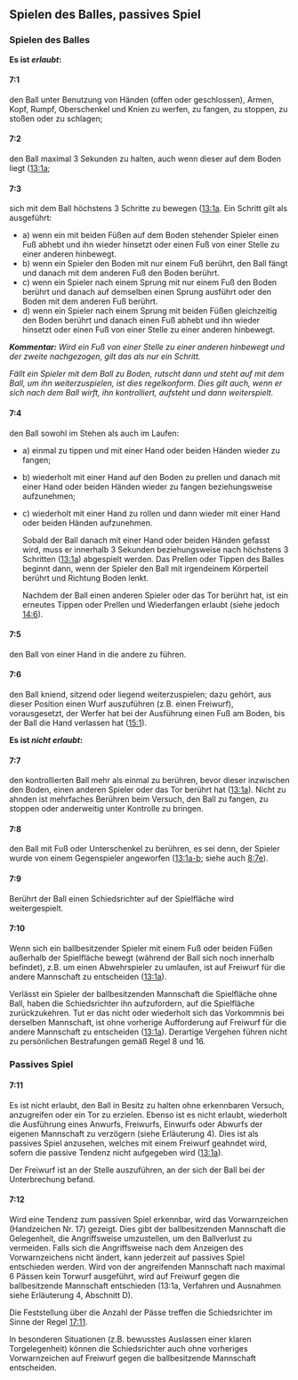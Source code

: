 ## Spielen des Balles, passives Spiel

### Spielen des Balles

**Es ist *erlaubt*:**

#### 7:1 
den Ball unter Benutzung von Händen (offen oder geschlossen), Armen, Kopf, Rumpf, Oberschenkel und Knien zu werfen, 
zu fangen, zu stoppen, zu stoßen oder zu schlagen;

#### 7:2 
den Ball maximal 3 Sekunden zu halten, auch wenn dieser auf dem Boden liegt ([13:1a](#13:1);

#### 7:3 
sich mit dem Ball höchstens 3 Schritte zu bewegen ([13:1a](#13:1). Ein Schritt gilt als ausgeführt:

- a) wenn ein mit beiden Füßen auf dem Boden stehender Spieler einen Fuß abhebt und ihn wieder hinsetzt oder einen 
  Fuß von einer Stelle zu einer anderen hinbewegt.
- b) wenn ein Spieler den Boden mit nur einem Fuß berührt, den Ball fängt und danach mit dem anderen Fuß den 
  Boden berührt.
- c) wenn ein Spieler nach einem Sprung mit nur einem Fuß den Boden berührt und danach auf demselben einen Sprung 
  ausführt oder den Boden mit dem anderen Fuß berührt.
- d) wenn ein Spieler nach einem Sprung mit beiden Füßen gleichzeitig den Boden berührt und danach einen Fuß abhebt 
  und ihn wieder hinsetzt oder einen Fuß von einer Stelle zu einer anderen hinbewegt.

***Kommentar:***
*Wird ein Fuß von einer Stelle zu einer anderen hinbewegt und der zweite nachgezogen, gilt das als nur ein Schritt.*

*Fällt ein Spieler mit dem Ball zu Boden, rutscht dann und steht auf mit dem Ball, um ihn weiterzuspielen, ist dies 
regelkonform. Dies gilt auch, wenn er sich nach dem Ball wirft, ihn kontrolliert, aufsteht und dann weiterspielt.*

#### 7:4 
den Ball sowohl im Stehen als auch im Laufen:

- a) einmal zu tippen und mit einer Hand oder beiden Händen wieder zu fangen;
- b) wiederholt mit einer Hand auf den Boden zu prellen und danach mit einer Hand oder beiden Händen wieder zu fangen 
  beziehungsweise aufzunehmen;
- c) wiederholt mit einer Hand zu rollen und dann wieder mit einer Hand oder beiden Händen aufzunehmen.

  Sobald der Ball danach mit einer Hand oder beiden Händen gefasst wird, muss er innerhalb 3 Sekunden beziehungsweise 
  nach höchstens 3 Schritten ([13:1a](#13:1)) abgespielt werden. Das Prellen oder Tippen des Balles beginnt dann, wenn 
  der Spieler den Ball mit irgendeinem Körperteil berührt und Richtung Boden lenkt.
  
  Nachdem der Ball einen anderen Spieler oder das Tor berührt hat, ist ein erneutes Tippen oder Prellen und Wiederfangen 
  erlaubt (siehe jedoch [14:6](#14:6)).
  
#### 7:5 
den Ball von einer Hand in die andere zu führen.

#### 7:6 
den Ball kniend, sitzend oder liegend weiterzuspielen; dazu gehört, aus dieser Position einen Wurf auszuführen (z.B. 
einen Freiwurf), vorausgesetzt, der Werfer hat bei der Ausführung einen Fuß am Boden, bis der Ball die Hand verlassen 
hat ([15:1](#15:1)).

**Es ist *nicht erlaubt*:**

#### 7:7 
den kontrollierten Ball mehr als einmal zu berühren, bevor dieser inzwischen den Boden, einen anderen Spieler oder das 
Tor berührt hat ([13:1a](#13:1)). Nicht zu ahnden ist mehrfaches Berühren beim Versuch, den Ball zu fangen, zu stoppen 
oder anderweitig unter Kontrolle zu bringen.

#### 7:8 
den Ball mit Fuß oder Unterschenkel zu berühren, es sei denn, der Spieler wurde von einem Gegenspieler angeworfen 
([13:1a-b](#13:1); siehe auch [8:7e](#8:7)).

#### 7:9 
Berührt der Ball einen Schiedsrichter auf der Spielfläche wird weitergespielt.

#### 7:10 
Wenn sich ein ballbesitzender Spieler mit einem Fuß oder beiden Füßen außerhalb der Spielfläche bewegt (während der 
Ball sich noch innerhalb befindet), z.B. um einen Abwehrspieler zu umlaufen, ist auf Freiwurf für die andere Mannschaft 
zu entscheiden ([13:1a](#13:1)).

Verlässt ein Spieler der ballbesitzenden Mannschaft die Spielfläche ohne Ball, haben die Schiedsrichter ihn 
aufzufordern, auf die Spielfläche zurückzukehren. Tut er das nicht oder wiederholt sich das Vorkommnis bei derselben 
Mannschaft, ist ohne vorherige Aufforderung auf Freiwurf für die andere Mannschaft zu entscheiden ([13:1a](#13:1)). 
Derartige Vergehen führen nicht zu persönlichen Bestrafungen gemäß Regel 8 und 16.

### Passives Spiel

#### 7:11 
Es ist nicht erlaubt, den Ball in Besitz zu halten ohne erkennbaren Versuch, anzugreifen oder ein Tor zu erzielen. 
Ebenso ist es nicht erlaubt, wiederholt die Ausführung eines Anwurfs, Freiwurfs, Einwurfs oder Abwurfs der eigenen 
Mannschaft zu verzögern (siehe Erläuterung 4). Dies ist als passives Spiel anzusehen, welches mit einem Freiwurf 
geahndet wird, sofern die passive Tendenz nicht aufgegeben wird ([13:1a](#13:1)).

Der Freiwurf ist an der Stelle auszuführen, an der sich der Ball bei der Unterbrechung befand.

#### 7:12 
Wird eine Tendenz zum passiven Spiel erkennbar, wird das Vorwarnzeichen (Handzeichen Nr. 17) gezeigt. Dies gibt der 
ballbesitzenden Mannschaft die Gelegenheit, die Angriffsweise umzustellen, um den Ballverlust zu vermeiden. Falls sich 
die Angriffsweise nach dem Anzeigen des Vorwarnzeichens nicht ändert, kann jederzeit auf passives Spiel entschieden 
werden. Wird von der angreifenden Mannschaft nach maximal 6 Pässen kein Torwurf ausgeführt, wird auf Freiwurf gegen 
die ballbesitzende Mannschaft entschieden (13:1a, Verfahren und Ausnahmen siehe Erläuterung 4, Abschnitt D).

Die Feststellung über die Anzahl der Pässe treffen die Schiedsrichter im Sinne der Regel [17:11](#17:11).

In besonderen Situationen (z.B. bewusstes Auslassen einer klaren Torgelegenheit) können die Schiedsrichter auch ohne 
vorheriges Vorwarnzeichen auf Freiwurf gegen die ballbesitzende Mannschaft entscheiden.
